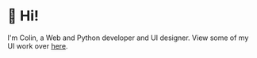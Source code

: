 # 👋 Hi!

I'm Colin, a Web and Python developer and UI designer.
View some of my UI work over [here](https://blortle.com).
